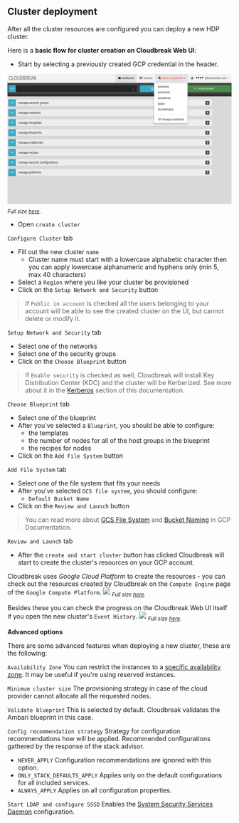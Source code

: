 ## Cluster deployment

After all the cluster resources are configured you can deploy a new HDP cluster.

Here is a **basic flow for cluster creation on Cloudbreak Web UI**:

 - Start by selecting a previously created GCP credential in the header.

![](../../images/ui-credentials_v2.png)
<sub>*Full size [here](/images/ui-credentials_v2.png).*</sub>

 - Open `create cluster`

`Configure Cluster` tab

 - Fill out the new cluster `name`
    - Cluster name must start with a lowercase alphabetic character then you can apply lowercase alphanumeric and 
   hyphens only (min 5, max 40 characters)
 - Select a `Region` where you like your cluster be provisioned
 - Click on the `Setup Network and Security` button
>If `Public in account` is checked all the users belonging to your account will be able to see the created cluster on
 the UI, but cannot delete or modify it.

`Setup Network and Security` tab

 - Select one of the networks
 - Select one of the security groups
 - Click on the `Choose Blueprint` button
>If `Enable security` is checked as well, Cloudbreak will install Key Distribution Center (KDC) and the cluster will 
be Kerberized. See more about it in the [Kerberos](kerberos.md) section of this documentation.

`Choose Blueprint` tab

 - Select one of the blueprint
 - After you've selected a `Blueprint`, you should be able to configure:
    - the templates
    - the number of nodes for all of the host groups in the blueprint
    - the recipes for nodes
 - Click on the `Add File System` button

`Add File System` tab

 - Select one of the file system that fits your needs
 - After you've selected `GCS file system`, you should configure:
    - `Default Bucket Name`
 - Click on the `Review and Launch` button
>You can read more about [GCS File System](https://cloud.google.com/storage/docs/gcs-fuse) and [Bucket Naming](https://cloud.google.com/storage/docs/naming#requirements) in GCP 
Documentation.

`Review and Launch` tab

 - After the `create and start cluster` button has clicked Cloudbreak will start to create the cluster's resources on 
 your GCP account.

Cloudbreak uses *Google Cloud Platform* to create the resources - you can check out the resources created by Cloudbreak
 on the `Compute Engine` page of the `Google Compute Platform`.
![](/images/gcp-computeengine.png)
<sub>*Full size [here](/gcp/images/gcp-computeengine.png).*</sub>

Besides these you can check the progress on the Cloudbreak Web UI itself if you open the new cluster's `Event History`.
![](/images/gcp-eventhistory.png)
<sub>*Full size [here](/gcp/images/gcp-eventhistory.png).*</sub>

**Advanced options**

There are some advanced features when deploying a new cluster, these are the following:

`Availability Zone` You can restrict the instances to a [specific availability zone](https://cloud.google.com/compute/docs/zones). It may be useful if you're using
 reserved instances.

`Minimum cluster size` The provisioning strategy in case of the cloud provider cannot allocate all the requested nodes.

`Validate blueprint` This is selected by default. Cloudbreak validates the Ambari blueprint in this case.

`Config recommendation strategy` Strategy for configuration recommendations how will be applied. Recommended 
configurations gathered by the response of the stack advisor. 

* `NEVER_APPLY`               Configuration recommendations are ignored with this option.
* `ONLY_STACK_DEFAULTS_APPLY` Applies only on the default configurations for all included services.
* `ALWAYS_APPLY`              Applies on all configuration properties.

`Start LDAP and configure SSSD` Enables the [System Security Services Daemon](sssd.md) configuration.
